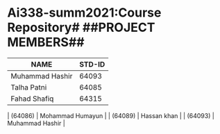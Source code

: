 # Ai338-summ2021:Course Repository# ##PROJECT MEMBERS##

|      NAME        |  STD-ID  |
| ---------------- | -------- |
| Muhammad Hashir  |   64093  |
| Talha Patni      |   64085  |
| Fahad Shafiq     |   64315  |




 | (64086)         | Mohammad Humayun | 
 | (64089)         | Hassan khan      |
 | (64093)         | Muhammad Hashir  |

